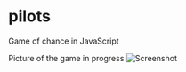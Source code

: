 # pilots
Game of chance in JavaScript

Picture of the game in progress
![Screenshot](https://i.imgur.com/7QhuoVO.png)
